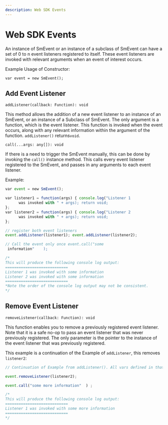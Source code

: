 ```yaml
---
description: Web SDK Events
--- 
```


# Web SDK Events
An instance of SmEvent or an instance of a subclass of SmEvent can have a set of 0 to n event listeners registered to itself. These event listeners are invoked with relevant arguments when an event of interest occurs.

Example Usage of Constructor:

`var event = new SmEvent();`

## Add Event Listener

`addListener(callback: Function): void`

This method allows the addition of a new event listener to an instance of an SmEvent, or an instance of a Subclass of SmEvent. The only argument is a ​function​, which is the event listener. This function is invoked when the event occurs, along with any relevant information within the argument of the function.​ ​`addListener()` returns ​`void​`.

`call(...args: any[]): void`

If there is a need to trigger the SmEvent manually, this can be done by invoking the ​`call()`​ instance method. This calls every event listener registered to the SmEvent, and passes in any arguments to each event listener.  

Example:

```js
var​ event = ​new​ SmEvent();

var​ listener1 = ​function​(args) { console​.log(​"Listener 1 
      was invoked with "​ + args); return​ ​void​;
};  
var​ listener2 = ​function​(args) { console​.log(​"Listener 2
      was invoked with "​ + args); return​ ​void​;
};

// register both event listeners
event.addListener(listener1); event.addListener(listener2);

// Call the event only once event.call("some
 information"​    )​;

/*
This will produce the following console log output:
============================
Listener 1 was invoked with some information
Listener 2 was invoked with some information
============================
*Note the order of the console log output may not be consistent.
*/
```

## Remove Event Listener
`removeListener(callback: Function): void`

This function enables you to remove a previously registered event listener. Note that it is a safe no-op to pass an event listener that was never previously registered. The only parameter is the pointer to the instance of the event listener that was previously registered.

This example is a continuation of the Example of `​addListener​`, this removes ​`listener2​`:

```js
// Continuation of Example from addListener(). All vars defined in that example.

event.removeListener(listener2);

event.call("some more information"​  )​ ;

/*
This will produce the following console log output:
============================
Listener 1 was invoked with some more information
============================
*/
```